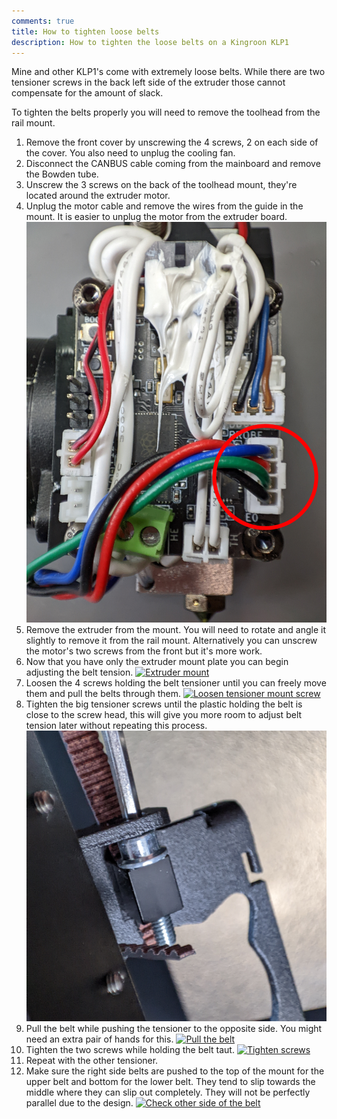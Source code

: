 ```yaml
---
comments: true
title: How to tighten loose belts
description: How to tighten the loose belts on a Kingroon KLP1
---
```


Mine and other KLP1's come with extremely loose belts. While there are two tensioner screws in the back left side of the extruder those cannot compensate for the amount of slack.

To tighten the belts properly you will need to remove the toolhead from the rail mount.

1. Remove the front cover by unscrewing the 4 screws, 2 on each side of the cover. You also need to unplug the cooling fan.
2. Disconnect the CANBUS cable coming from the mainboard and remove the Bowden tube.
3. Unscrew the 3 screws on the back of the toolhead mount, they're located around the extruder motor.
4. Unplug the motor cable and remove the wires from the guide in the mount. It is easier to unplug the motor from the extruder board.
[![Motor cable location](/images/issues/motor_cable.jpg)](/images/issues/motor_cable.jpg)
5. Remove the extruder from the mount. You will need to rotate and angle it slightly to remove it from the rail mount. Alternatively you can unscrew the motor's two screws from the front but it's more work.
6. Now that you have only the extruder mount plate you can begin adjusting the belt tension.
[![Extruder mount](/images/issues/extruder_mount.jpg)](/images/issues/extruder_mount.jpg)
7. Loosen the 4 screws holding the belt tensioner until you can freely move them and pull the belts through them.
[![Loosen tensioner mount screw](/images/issues/loosen_screws.jpg)](/images/issues/loosen_screws.jpg)
8. Tighten the big tensioner screws until the plastic holding the belt is close to the screw head, this will give you more room to adjust belt tension later without repeating this process.
[![Belt tensioner screw](/images/issues/belt_tensioner.jpg)](/images/issues/belt_tensioner.jpg)
9. Pull the belt while pushing the tensioner to the opposite side. You might need an extra pair of hands for this.
[![Pull the belt](/images/issues/pull_belt.jpg)](/images/issues/pull_belt.jpg)
10. Tighten the two screws while holding the belt taut.
[![Tighten screws](/images/issues/tighten_screws.jpg)](/images/issues/tighten_screws.jpg)
11. Repeat with the other tensioner.
12. Make sure the right side belts are pushed to the top of the mount for the upper belt and bottom for the lower belt. They tend to slip towards the middle where they can slip out completely. They will not be perfectly parallel due to the design.
[![Check other side of the belt](/images/issues/check_other_side.jpg)](/images/issues/check_other_side.jpg)
